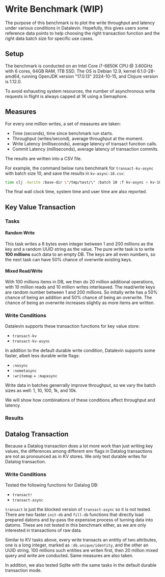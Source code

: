 # Write Benchmark (WIP)

The purpose of this benchmark is to plot the write throughput and latency under
various conditions in Datalevin. Hopefully, this gives users some reference data
points to help choosing the right transaction function and the right data batch
size for specific use cases.

## Setup

The benchmark is conducted on an Intel Core i7-6850K CPU @ 3.60GHz with 6 cores,
64GB RAM, 1TB SSD. The OS is Debian 12.9, kernel 6.1.0-28-amd64, running OpenJDK
version "17.0.13" 2024-10-15, and Clojure version is 1.12.0.

To avoid exhausting system resources, the number of asynchronous write requests
in flight is always capped at 1K using a Semaphore.

## Measures

For every one million writes, a set of measures are taken:

* Time (seconds), time since benchmark run starts.
* Throughput (writes/second), average throughput at the moment.
* Write Latency (milliseconds), average latency of transact function calls.
* Commit Latency (milliseconds), average latency of transaction commits.

The results are written into a CSV file.

For example, the command below runs benchmark for `transact-kv-async` with batch
size 10, and save the results in `kv-async-10.csv`:

```bash
time clj -Xwrite :base-dir \"/tmp/test/\" :batch 10 :f kv-async > kv-10-async.csv
```

The final wall clock time, system time and user time are also reported.


## Key Value Transaction

### Tasks

#### Random Write

This task writes a 8 bytes even integer between 1 and 200 millions as the key
and a random UUID string as the value. The pure write task is to write **100
millions** such data to an empty DB. The keys are all even numbers, so the next
task can have 50% chance of overwrite existing keys.

#### Mixed Read/Write

With 100 millions items in DB, we then do 20 million additional operations, with
10 million reads and 10 million writes interleaved. The read/write keys are
random number between 1 and 200 millions. So initally write has a 50% chance of
being an addition and 50% chance of being an overwrite. The chance of being an
overwrite increases slightly as more items are written.

### Write Conditions

Datalevin supports these transaction functions for key value store:

* `transact-kv`
* `transact-kv-async`

In addition to the default durable write condition, Datalevin supports some
faster, albeit less durable write flags:

* `:nosync`
* `:nometasync`
* `:writemap` + `:mapasync`

Write data in batches generrally improve throughput, so we vary the batch sizes
as well: 1, 10, 100, 1k, and 10k.

We will show how combinations of these conditions affect throughput and latency.

### Results

## Datalog Transaction

Because a Datalog transaction does a lot more work than just writing key values,
the differences among different env flags in Datalog transactions are not as
pronounced as in KV stores. We only test durable writes for Datalog transaction.

### Write Conditions

Tested the following functions for Datalog DB:

* `transact!`
* `transact-async`

`transact` is just the blocked version of `transact-async` so it is not tested.
There are two faster `init-db` and `fill-db` functions that directly load
prepared datoms and by-pass the expensive process of turning data into datoms.
These are not tested in this benchmark either, as we are only interested in
transactions of raw data.

Similar to KV tasks above, every write transacts an entitiy of two attributes,
one is a long integer, marked as `:db.unique/identity`, and the other an UUID
string. 100 millions such entities are writen first, then 20 million mixed query
and write are conducted. Same measures are also taken.

In addition, we also tested Sqlite with the same tasks in the default durable
transaction mode.
